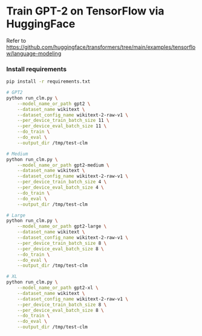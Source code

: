 # Train GPT-2 on TensorFlow via HuggingFace

Refer to https://github.com/huggingface/transformers/tree/main/examples/tensorflow/language-modeling

### Install requirements
```bash
pip install -r requirements.txt
```

```bash
# GPT2
python run_clm.py \
    --model_name_or_path gpt2 \
    --dataset_name wikitext \
    --dataset_config_name wikitext-2-raw-v1 \
    --per_device_train_batch_size 11 \
    --per_device_eval_batch_size 11 \
    --do_train \
    --do_eval \
    --output_dir /tmp/test-clm
```
```bash
# Medium
python run_clm.py \
    --model_name_or_path gpt2-medium \
    --dataset_name wikitext \
    --dataset_config_name wikitext-2-raw-v1 \
    --per_device_train_batch_size 4 \
    --per_device_eval_batch_size 4 \
    --do_train \
    --do_eval \
    --output_dir /tmp/test-clm
```
```bash
# Large
python run_clm.py \
    --model_name_or_path gpt2-large \
    --dataset_name wikitext \
    --dataset_config_name wikitext-2-raw-v1 \
    --per_device_train_batch_size 8 \
    --per_device_eval_batch_size 8 \
    --do_train \
    --do_eval \
    --output_dir /tmp/test-clm
```
```bash
# XL
python run_clm.py \
    --model_name_or_path gpt2-xl \
    --dataset_name wikitext \
    --dataset_config_name wikitext-2-raw-v1 \
    --per_device_train_batch_size 8 \
    --per_device_eval_batch_size 8 \
    --do_train \
    --do_eval \
    --output_dir /tmp/test-clm
```